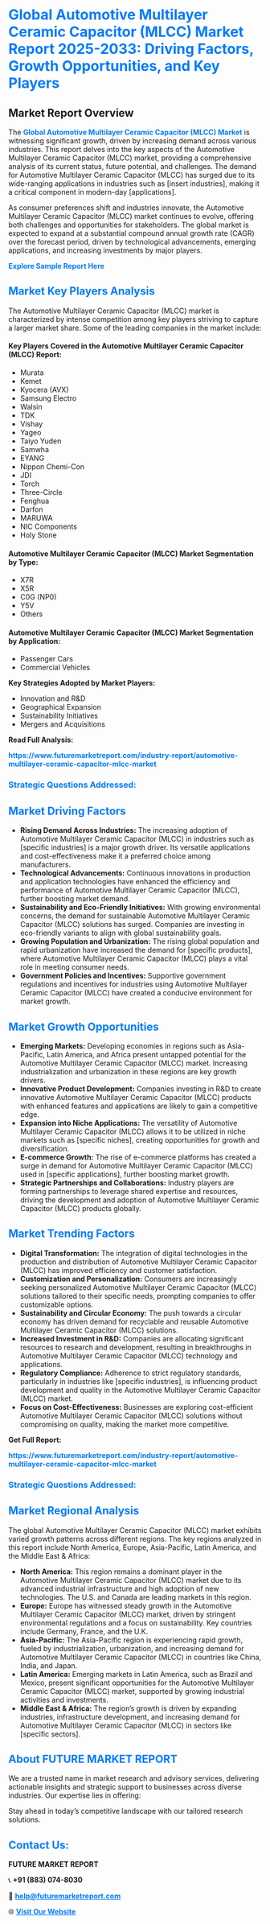 <h1 style="color: #007BFF;">Global Automotive Multilayer Ceramic Capacitor (MLCC) Market Report 2025-2033: Driving Factors, Growth Opportunities, and Key Players</h1>

<section id="overview">
<h2>Market Report Overview</h2>
<p>The <a href="https://www.futuremarketreport.com/industry-report/automotive-multilayer-ceramic-capacitor-mlcc-market" style="color: #007BFF; text-decoration: none;"><strong>Global Automotive Multilayer Ceramic Capacitor (MLCC) Market</strong></a> is witnessing significant growth, driven by increasing demand across various industries. This report delves into the key aspects of the Automotive Multilayer Ceramic Capacitor (MLCC) market, providing a comprehensive analysis of its current status, future potential, and challenges. The demand for Automotive Multilayer Ceramic Capacitor (MLCC) has surged due to its wide-ranging applications in industries such as [insert industries], making it a critical component in modern-day [applications].</p>
<p>As consumer preferences shift and industries innovate, the Automotive Multilayer Ceramic Capacitor (MLCC) market continues to evolve, offering both challenges and opportunities for stakeholders. The global market is expected to expand at a substantial compound annual growth rate (CAGR) over the forecast period, driven by technological advancements, emerging applications, and increasing investments by major players.</p>
</section>

<section id="overview">
<p><a href="https://www.futuremarketreport.com/request-sample/reportId=81785" style="color: #007BFF; text-decoration: none;"><strong>Explore Sample Report Here</strong></a></p>
</section>

<section id="key-players">
<h2 style="color: #007BFF;">Market Key Players Analysis</h2>
<p>The Automotive Multilayer Ceramic Capacitor (MLCC) market is characterized by intense competition among key players striving to capture a larger market share. Some of the leading companies in the market include:</p>
<h4>Key Players Covered in the Automotive Multilayer Ceramic Capacitor (MLCC) Report:</h4>
<ul><li>Murata</li><li>Kemet</li><li>Kyocera (AVX)</li><li>Samsung Electro</li><li>Walsin</li><li>TDK</li><li>Vishay</li><li>Yageo</li><li>Taiyo Yuden</li><li>Samwha</li><li>EYANG</li><li>Nippon Chemi-Con</li><li>JDI</li><li>Torch</li><li>Three-Circle</li><li>Fenghua</li><li>Darfon</li><li>MARUWA</li><li>NIC Components</li><li>Holy Stone</li></ul>
<h4>Automotive Multilayer Ceramic Capacitor (MLCC) Market Segmentation by Type:</h4>
<ul><li>X7R</li><li>X5R</li><li>C0G (NP0)</li><li>Y5V</li><li>Others</li></ul>

<h4>Automotive Multilayer Ceramic Capacitor (MLCC) Market Segmentation by Application:</h4>
<ul><li>Passenger Cars</li><li>Commercial Vehicles</li></ul>
<p><strong>Key Strategies Adopted by Market Players:</strong></p>
<ul>
<li>Innovation and R&D</li>
<li>Geographical Expansion</li>
<li>Sustainability Initiatives</li>
<li>Mergers and Acquisitions</li>
</ul>
</section>

<section>
<p><strong>Read Full Analysis: </strong></p><a href="https://www.futuremarketreport.com/industry-report/automotive-multilayer-ceramic-capacitor-mlcc-market" style="color: #007BFF; text-decoration: none;"><strong>https://www.futuremarketreport.com/industry-report/automotive-multilayer-ceramic-capacitor-mlcc-market</strong></a>
<h3 style="color: #007BFF;">Strategic Questions Addressed:</h3>
</section>

<section id="driving-factors">
<h2 style="color: #007BFF;">Market Driving Factors</h2>
<ul>
<li><strong>Rising Demand Across Industries:</strong> The increasing adoption of Automotive Multilayer Ceramic Capacitor (MLCC) in industries such as [specific industries] is a major growth driver. Its versatile applications and cost-effectiveness make it a preferred choice among manufacturers.</li>
<li><strong>Technological Advancements:</strong> Continuous innovations in production and application technologies have enhanced the efficiency and performance of Automotive Multilayer Ceramic Capacitor (MLCC), further boosting market demand.</li>
<li><strong>Sustainability and Eco-Friendly Initiatives:</strong> With growing environmental concerns, the demand for sustainable Automotive Multilayer Ceramic Capacitor (MLCC) solutions has surged. Companies are investing in eco-friendly variants to align with global sustainability goals.</li>
<li><strong>Growing Population and Urbanization:</strong> The rising global population and rapid urbanization have increased the demand for [specific products], where Automotive Multilayer Ceramic Capacitor (MLCC) plays a vital role in meeting consumer needs.</li>
<li><strong>Government Policies and Incentives:</strong> Supportive government regulations and incentives for industries using Automotive Multilayer Ceramic Capacitor (MLCC) have created a conducive environment for market growth.</li>
</ul>
</section>

<section id="growth-opportunities">
<h2 style="color: #007BFF;">Market Growth Opportunities</h2>
<ul>
<li><strong>Emerging Markets:</strong> Developing economies in regions such as Asia-Pacific, Latin America, and Africa present untapped potential for the Automotive Multilayer Ceramic Capacitor (MLCC) market. Increasing industrialization and urbanization in these regions are key growth drivers.</li>
<li><strong>Innovative Product Development:</strong> Companies investing in R&D to create innovative Automotive Multilayer Ceramic Capacitor (MLCC) products with enhanced features and applications are likely to gain a competitive edge.</li>
<li><strong>Expansion into Niche Applications:</strong> The versatility of Automotive Multilayer Ceramic Capacitor (MLCC) allows it to be utilized in niche markets such as [specific niches], creating opportunities for growth and diversification.</li>
<li><strong>E-commerce Growth:</strong> The rise of e-commerce platforms has created a surge in demand for Automotive Multilayer Ceramic Capacitor (MLCC) used in [specific applications], further boosting market growth.</li>
<li><strong>Strategic Partnerships and Collaborations:</strong> Industry players are forming partnerships to leverage shared expertise and resources, driving the development and adoption of Automotive Multilayer Ceramic Capacitor (MLCC) products globally.</li>
</ul>
</section>

<section id="trending-factors">
<h2 style="color: #007BFF;">Market Trending Factors</h2>
<ul>
<li><strong>Digital Transformation:</strong> The integration of digital technologies in the production and distribution of Automotive Multilayer Ceramic Capacitor (MLCC) has improved efficiency and customer satisfaction.</li>
<li><strong>Customization and Personalization:</strong> Consumers are increasingly seeking personalized Automotive Multilayer Ceramic Capacitor (MLCC) solutions tailored to their specific needs, prompting companies to offer customizable options.</li>
<li><strong>Sustainability and Circular Economy:</strong> The push towards a circular economy has driven demand for recyclable and reusable Automotive Multilayer Ceramic Capacitor (MLCC) solutions.</li>
<li><strong>Increased Investment in R&D:</strong> Companies are allocating significant resources to research and development, resulting in breakthroughs in Automotive Multilayer Ceramic Capacitor (MLCC) technology and applications.</li>
<li><strong>Regulatory Compliance:</strong> Adherence to strict regulatory standards, particularly in industries like [specific industries], is influencing product development and quality in the Automotive Multilayer Ceramic Capacitor (MLCC) market.</li>
<li><strong>Focus on Cost-Effectiveness:</strong> Businesses are exploring cost-efficient Automotive Multilayer Ceramic Capacitor (MLCC) solutions without compromising on quality, making the market more competitive.</li>
</ul>
</section>

<section>
<p><strong>Get Full Report: </strong></p><a href="https://www.futuremarketreport.com/industry-report/automotive-multilayer-ceramic-capacitor-mlcc-market" style="color: #007BFF; text-decoration: none;"><strong>https://www.futuremarketreport.com/industry-report/automotive-multilayer-ceramic-capacitor-mlcc-market</strong></a>
<h3 style="color: #007BFF;">Strategic Questions Addressed:</h3>
</section>


<section id="regional-analysis">
<h2 style="color: #007BFF;">Market Regional Analysis</h2>
<p>The global Automotive Multilayer Ceramic Capacitor (MLCC) market exhibits varied growth patterns across different regions. The key regions analyzed in this report include North America, Europe, Asia-Pacific, Latin America, and the Middle East & Africa:</p>
<ul>
<li><strong>North America:</strong> This region remains a dominant player in the Automotive Multilayer Ceramic Capacitor (MLCC) market due to its advanced industrial infrastructure and high adoption of new technologies. The U.S. and Canada are leading markets in this region.</li>
<li><strong>Europe:</strong> Europe has witnessed steady growth in the Automotive Multilayer Ceramic Capacitor (MLCC) market, driven by stringent environmental regulations and a focus on sustainability. Key countries include Germany, France, and the U.K.</li>
<li><strong>Asia-Pacific:</strong> The Asia-Pacific region is experiencing rapid growth, fueled by industrialization, urbanization, and increasing demand for Automotive Multilayer Ceramic Capacitor (MLCC) in countries like China, India, and Japan.</li>
<li><strong>Latin America:</strong> Emerging markets in Latin America, such as Brazil and Mexico, present significant opportunities for the Automotive Multilayer Ceramic Capacitor (MLCC) market, supported by growing industrial activities and investments.</li>
<li><strong>Middle East & Africa:</strong> The region’s growth is driven by expanding industries, infrastructure development, and increasing demand for Automotive Multilayer Ceramic Capacitor (MLCC) in sectors like [specific sectors].</li>
</ul>
</section>

<footer>
<h2 style="color: #007BFF;">About FUTURE MARKET REPORT</h2>
<p>We are a trusted name in market research and advisory services, delivering actionable insights and strategic support to businesses across diverse industries. Our expertise lies in offering:</p>

<p>Stay ahead in today’s competitive landscape with our tailored research solutions.</p>

<h2 style="color: #007BFF;">Contact Us:</h2>
<p><strong>FUTURE MARKET REPORT</strong></p>
<p>📞 <strong>+91 (883) 074-8030</strong></p>
<p>📧 <strong><a href="mailto:help@futuremarketreport.com" style="color: #007BFF;">help@futuremarketreport.com</a></strong></p>
<p>🌐 <strong><a href="https://www.futuremarketreport.com/" style="color: #007BFF;">Visit Our Website</a></strong></p>
</footer>